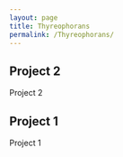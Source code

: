 ```yaml
---
layout: page
title: Thyreophorans
permalink: /Thyreophorans/
---
```


## Project 2

Project 2

## Project 1

Project 1

